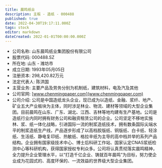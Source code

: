 ```yaml
---
title: 晨鸣纸业
description: 主板 - 造纸 - 000488
published: true
date: 2022-04-30T19:17:11.000Z
tags: stock
editor: markdown
dateCreated: 2022-01-01T00:00:00.000Z
---
```


- 公司名称: 山东晨鸣纸业集团股份有限公司
- 股票代码: 000488.SZ
- 所在地: 山东 - 潍坊市
- 成立日期: 1993年05月05日
- 注册资本: 298,420.82万元
- 法定代表人: 陈洪国
- 主营业务: 主要产品及劳务分别为机制纸，建筑材料，电及汽及其他
- 公司官网: [www.chenmingpaper.com](www.chenmingpaper.com)
- 公司介绍: 公司是中国造纸龙头企业，现已成为以造纸、金融、浆纤、地产、矿业五大产业板块为主体，同时涉足林业、物流、建材等领域的大型企业集团。目前晨鸣在山东、广东、湖北、江西、吉林等地均建有生产基地。公司是造纸行业内同时拥有财务公司和融资租赁公司的企业。公司坚定不移地实施林、浆、纸一体化战略，引进国际一流的制浆造纸技术，拥有数条国际尖端水平的制浆造纸生产线，产品逐步形成了以高档胶版纸、铜版纸、白卡纸、轻涂纸、生活纸、静电复印纸、热敏纸、格拉辛纸为主导的高中档并举的系列产品结构。企业拥有国家级技术中心、博士后科研工作站、国家认定CNAS浆纸检测中心等科研机构，获得国家授权专利众多。公司将认真贯彻落实晨鸣精神，全力提升企业管理水平，以“打造千亿企业、铸就百年晨鸣”为目标，努力使企业成为花园式的、高度环保的、一流效益的世界级大型企业集团。


